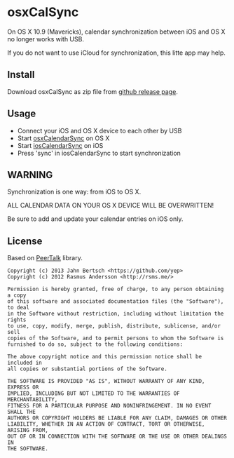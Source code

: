 osxCalSync
==========

On OS X 10.9 (Mavericks), calendar synchronization between iOS and OS X no longer works with USB.

If you do not want to use iCloud for synchronization, this litte app may help.

Install
-------

Download osxCalSync as zip file from [github release page](https://github.com/yep/osxCalSync/releases).

Usage
-----

 * Connect your iOS and OS X device to each other by USB
 * Start [osxCalendarSync](https://github.com/yep/osxCalSync) on OS X
 * Start [iosCalendarSync](https://github.com/yep/iosCalSync) on iOS
 * Press 'sync' in iosCalendarSync to start synchronization

WARNING
-------

Synchronization is one way: from iOS to OS X.

ALL CALENDAR DATA ON YOUR OS X DEVICE WILL BE OVERWRITTEN!

Be sure to add and update your calendar entries on iOS only.

License
-------

Based on [PeerTalk](https://github.com/rsms/peertalk) library.

```
Copyright (c) 2013 Jahn Bertsch <https://github.com/yep>
Copyright (c) 2012 Rasmus Andersson <http://rsms.me/>

Permission is hereby granted, free of charge, to any person obtaining a copy
of this software and associated documentation files (the "Software"), to deal
in the Software without restriction, including without limitation the rights
to use, copy, modify, merge, publish, distribute, sublicense, and/or sell
copies of the Software, and to permit persons to whom the Software is
furnished to do so, subject to the following conditions:

The above copyright notice and this permission notice shall be included in
all copies or substantial portions of the Software.

THE SOFTWARE IS PROVIDED "AS IS", WITHOUT WARRANTY OF ANY KIND, EXPRESS OR
IMPLIED, INCLUDING BUT NOT LIMITED TO THE WARRANTIES OF MERCHANTABILITY,
FITNESS FOR A PARTICULAR PURPOSE AND NONINFRINGEMENT. IN NO EVENT SHALL THE
AUTHORS OR COPYRIGHT HOLDERS BE LIABLE FOR ANY CLAIM, DAMAGES OR OTHER
LIABILITY, WHETHER IN AN ACTION OF CONTRACT, TORT OR OTHERWISE, ARISING FROM,
OUT OF OR IN CONNECTION WITH THE SOFTWARE OR THE USE OR OTHER DEALINGS IN
THE SOFTWARE.
```
